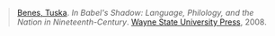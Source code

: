 > [Benes, Tuska](benes.md). *In Babel's Shadow: Language, Philology, and the Nation in Nineteenth-Century*. [Wayne State University Press](wayne-state-university-press.md), 2008.